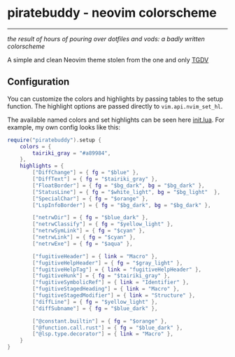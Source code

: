# piratebuddy - neovim colorscheme
---
*the result of hours of pouring over dotfiles and vods: a badly written colorscheme*

A simple and clean Neovim theme stolen from the one and only [TGDV](https://github.com/tjdevries)  

## Configuration
You can customize the colors and highlights by passing tables to the setup function. The highlight options are passed directly to `vim.api.nvim_set_hl`.  

The available named colors and set highlights can be seen here [init.lua](lua/slim/init.lua).
For example, my own config looks like this:
```lua
require("piratebuddy").setup {
	colors = {
		tairiki_gray = "#a89984",
	},
	highlights = {
		["DiffChange"] = { fg = "$blue" },
		["DiffText"] = { fg = "$tairiki_gray" },
		["FloatBorder"] = { fg = "$bg_dark", bg = "$bg_dark" },
		["StatusLine"] = { fg = "$white_light", bg = "$bg_light"  },
		["SpecialChar"] = { fg = "$orange" },
		["LspInfoBorder"] = { fg = "$bg_dark", bg = "$bg_dark" },

		["netrwDir"] = { fg = "$blue_dark" },
		["netrwClassify"] = { fg = "$yellow_light" },
		["netrwSymLink"] = { fg = "$cyan" },
		["netrwLink"] = { fg = "$cyan" },
		["netrwExe"] = { fg = "$aqua" },

		["fugitiveHeader"] = { link = "Macro" },
		["fugitiveHelpHeader"] = { fg = "$gray_light" },
		["fugitiveHelpTag"] = { link = "fugitiveHelpHeader" },
		["fugitiveHunk"] = { fg = "$tairiki_gray" },
		["fugitiveSymbolicRef"] = { link = "Identifier" },
		["fugitiveStagedHeading"] = { link = "Macro" },
		["fugitiveStagedModifier"] = { link = "Structure" },
		["diffLine"] = { fg = "$yellow_light" },
		["diffSubname"] = { fg = "$blue_dark" },

		["@constant.builtin"] = { fg = "$orange" },
		["@function.call.rust"] = { fg = "$blue_dark" },
		["@lsp.type.decorator"] = { link = "Macro" },
	}
}
```



